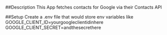 ##Description
This App fetches contacts for Google via their Contacts API

##Setup
Create a .env file that would store env variables like
    GOOGLE_CLIENT_ID=yourgoogleclientidinhere
    GOOGLE_CLIENT_SECRET=andthesecrethere 

